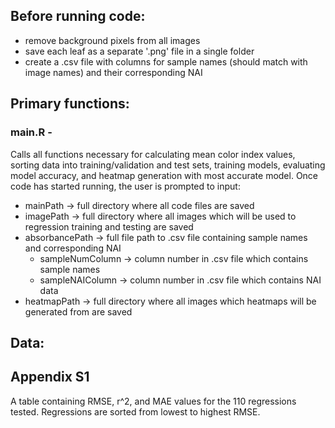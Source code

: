 ## Before running code:
- remove background pixels from all images
- save each leaf as a separate '.png' file in a single folder
- create a .csv file with columns for sample names (should match with image names) and their corresponding NAI

## Primary functions:
### main.R -
Calls all functions necessary for calculating mean color index values, sorting data into training/validation and test sets, training models, evaluating model accuracy, and heatmap generation with most accurate model.
Once code has started running, the user is prompted to input:
- mainPath -> full directory where all code files are saved
- imagePath -> full directory where all images which will be used to regression training and testing are saved
- absorbancePath -> full file path to .csv file containing sample names and corresponding NAI
  - sampleNumColumn -> column number in .csv file which contains sample names
  - sampleNAIColumn -> column number in .csv file which contains NAI data
- heatmapPath -> full directory where all images which heatmaps will be generated from are saved

## Data:
## Appendix S1
A table containing RMSE, r^2, and MAE values for the 110 regressions tested. Regressions are sorted from lowest to highest RMSE.
